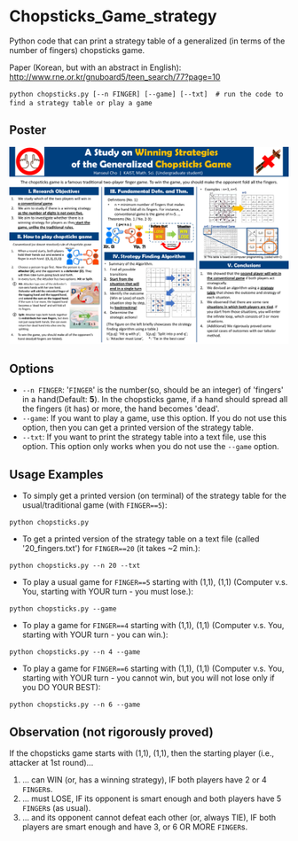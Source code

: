 # Chopsticks_Game_strategy
Python code that can print a strategy table of a generalized (in terms of the number of fingers) chopsticks game.

Paper (Korean, but with an abstract in English): http://www.rne.or.kr/gnuboard5/teen_search/77?page=10 

```
python chopsticks.py [--n FINGER] [--game] [--txt]  # run the code to find a strategy table or play a game
```

## Poster
![poster](poster.png)


## Options

* `--n FINGER`: '`FINGER`' is the number(so, should be an integer) of 'fingers' in a hand(Default: **5**). In the chopsticks game, if a hand should spread all the fingers (it has) or more, the hand becomes 'dead'. 
* `--game`: If you want to play a game, use this option. If you do not use this option, then you can get a printed version of the strategy table.
* `--txt`: If you want to print the strategy table into a text file, use this option. This option only works when you do not use the `--game` option.

## Usage Examples

* To simply get a printed version (on terminal) of the strategy table for the usual/traditional game (with `FINGER==5`):
```
python chopsticks.py
```

* To get a printed version of the strategy table on a text file (called '20_fingers.txt') for `FINGER==20` (it takes ~2 min.):
```
python chopsticks.py --n 20 --txt
```

* To play a usual game for `FINGER==5` starting with (1,1), (1,1) (Computer v.s. You, starting with YOUR turn - you must lose.):
```
python chopsticks.py --game
```

* To play a game for `FINGER==4` starting with (1,1), (1,1) (Computer v.s. You, starting with YOUR turn - you can win.):
```
python chopsticks.py --n 4 --game
```

* To play a game for `FINGER==6` starting with (1,1), (1,1) (Computer v.s. You, starting with YOUR turn - you cannot win, but you will not lose only if you DO YOUR BEST):
```
python chopsticks.py --n 6 --game
```

## Observation (not rigorously proved)

If the chopsticks game starts with (1,1), (1,1), then the starting player (i.e., attacker at 1st round)...

1. ... can WIN (or, has a winning strategy), IF both players have 2 or 4 `FINGER`s.
2. ... must LOSE, IF its opponent is smart enough and both players have 5 `FINGER`s (as usual).
3. ... and its opponent cannot defeat each other (or, always TIE), IF both players are smart enough and have 3, or 6 OR MORE `FINGER`s.
